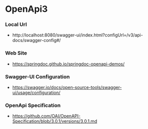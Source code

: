 # OpenApi3

### Local Url

- http://localhost:8080/swagger-ui/index.html?configUrl=/v3/api-docs/swagger-config#/

### Web Site

- https://springdoc.github.io/springdoc-openapi-demos/

### Swagger-UI Configuration

- https://swagger.io/docs/open-source-tools/swagger-ui/usage/configuration/

### OpenApi Specification
- https://github.com/OAI/OpenAPI-Specification/blob/3.0.1/versions/3.0.1.md
